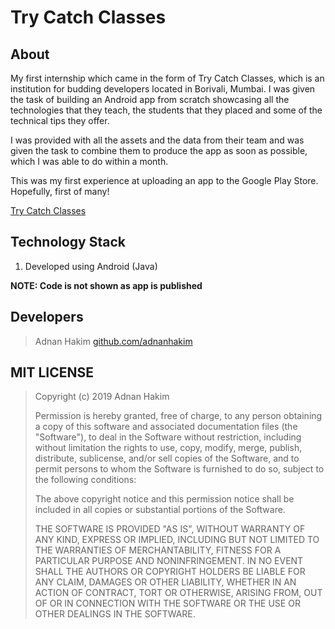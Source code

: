 # Try Catch Classes

## About

My first internship which came in the form of Try Catch Classes, which is an institution for budding developers located in Borivali, Mumbai. I was given the task of building an Android app from scratch showcasing all the technologies that they teach, the students that they placed and some of the technical tips they offer.

I was provided with all the assets and the data from their team and was given the task to combine them to produce the app as soon as possible, which I was able to do within a month.

This was my first experience at uploading an app to the Google Play Store. Hopefully, first of many!

[Try Catch Classes](https://play.google.com/store/apps/details?id=com.etrycatch.trycatchclasses&hl=en)

## Technology Stack

1. Developed using Android (Java)

**NOTE: Code is not shown as app is published**

## Developers

> Adnan Hakim
> [github.com/adnanhakim](https://github.com/adnanhakim)

## MIT LICENSE

> Copyright (c) 2019 Adnan Hakim
>
> Permission is hereby granted, free of charge, to any person obtaining a copy
> of this software and associated documentation files (the "Software"), to deal
> in the Software without restriction, including without limitation the rights
> to use, copy, modify, merge, publish, distribute, sublicense, and/or sell
> copies of the Software, and to permit persons to whom the Software is
> furnished to do so, subject to the following conditions:
>
> The above copyright notice and this permission notice shall be included in all
> copies or substantial portions of the Software.
>
> THE SOFTWARE IS PROVIDED "AS IS", WITHOUT WARRANTY OF ANY KIND, EXPRESS OR
> IMPLIED, INCLUDING BUT NOT LIMITED TO THE WARRANTIES OF MERCHANTABILITY,
> FITNESS FOR A PARTICULAR PURPOSE AND NONINFRINGEMENT. IN NO EVENT SHALL THE
> AUTHORS OR COPYRIGHT HOLDERS BE LIABLE FOR ANY CLAIM, DAMAGES OR OTHER
> LIABILITY, WHETHER IN AN ACTION OF CONTRACT, TORT OR OTHERWISE, ARISING FROM,
> OUT OF OR IN CONNECTION WITH THE SOFTWARE OR THE USE OR OTHER DEALINGS IN THE
> SOFTWARE.
